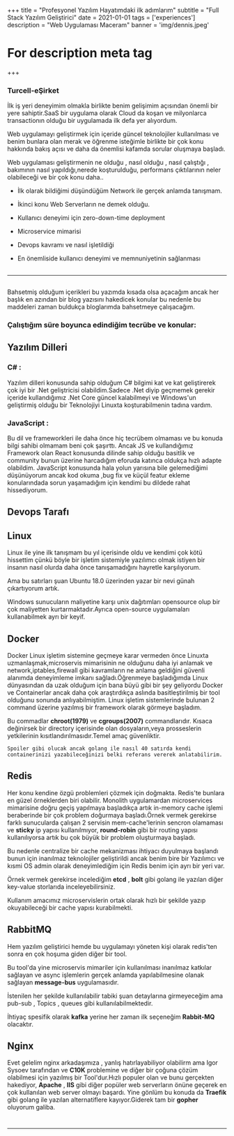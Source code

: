 +++
title = "Profesyonel Yazılım Hayatımdaki ilk adımlarım"
subtitle = "Full Stack Yazılım Geliştirici"
date = 2021-01-01
tags = ['experiences']
description = "Web Uygulaması Maceram"
banner = 'img/dennis.jpeg'


# For description meta tag

+++

### Turcell-eŞirket

İlk iş yeri deneyimim olmakla birlikte benim gelişimim açısından önemli bir yere sahiptir.SaaS bir uygulama olarak Cloud da koşan ve milyonlarca transactionın olduğu bir uygulamada ilk defa yer alıyordum.

Web uygulamayı geliştirmek için içeride güncel teknolojiler kullanılması ve benim bunlara olan merak ve öğrenme isteğimle birlikte bir çok konu hakkında bakış açısı ve daha da önemlisi kafamda sorular oluşmaya başladı.

Web uygulaması geliştirmenin ne olduğu , nasıl olduğu , nasıl çalıştığı , bakımının nasıl yapıldığı,nerede koşturulduğu, performans çıktılarının neler olabileceği ve bir çok konu daha..

- İlk olarak bildiğimi düşündüğüm Network ile gerçek anlamda tanışmam.

- İkinci konu Web Serverların ne demek olduğu.

- Kullanıcı deneyimi için zero-down-time deployment

- Microservice mimarisi

- Devops kavramı ve nasıl işletildiği

- En önemliside kullanıcı deneyimi ve memnuniyetinin sağlanması

##

---

##

Bahsetmiş olduğum içerikleri bu yazımda kısada olsa açacağım ancak her başlık en azından bir blog yazısını hakedicek konular bu nedenle bu maddeleri zaman buldukça bloglarımda bahsetmeye çalışacağım.

### Çalıştığım süre boyunca edindiğim tecrübe ve konular:

###

## Yazılım Dilleri

### C# :

Yazılım dilleri konusunda sahip olduğum C# bilgimi kat ve kat geliştirerek çok iyi bir .Net geliştricisi olabildim.Sadece .Net diyip geçmemek gerekir içeride kullandığımız .Net Core güncel kalabilmeyi ve Windows'un geliştirmiş olduğu bir Teknolojiyi Linuxta koşturabilmenin tadına vardım.

### JavaScript :

Bu dil ve frameworkleri ile daha önce hiç tecrübem olmaması ve bu konuda bilgi sahibi olmamam beni çok şaşırttı. Ancak JS ve kullandığımız Framework olan React konusunda dilinde sahip olduğu basitlik ve community bunun üzerine harcadığım eforuda katınca oldukça hızlı adapte olabildim. JavaScript konusunda hala yolun yarısına bile gelemediğimi düşünüyorum ancak kod okuma ,bug fix ve küçül featur ekleme konularındada sorun yaşamadığım için kendimi bu dildede rahat hissediyorum.

## Devops Tarafı

## Linux

Linux ile yine ilk tanışmam bu yıl içerisinde oldu ve kendimi çok kötü hissettim çünkü böyle bir işletim sistemiyle yazılımcı olmak istiyen bir insanın nasıl olurda daha önce tanışamadığını hayretle karşılıyorum.

Ama bu satırları şuan Ubuntu 18.0 üzerinden yazar bir nevi günah çıkartıyorum artık.

Windows sunucuların maliyetine karşı unix dağıtımları opensource olup bir çok maliyetten kurtarmaktadır.Ayrıca open-source uygulamaları kullanabilmek ayrı bir keyif.

## Docker

Docker Linux işletim sistemine geçmeye karar vermeden önce Linuxta uzmanlaşmak,microservis mimarisinin ne olduğunu daha iyi anlamak ve network,iptables,firewall gibi kavramların ne anlama geldiğini güvenli alanımda deneyimleme imkanı sağladı.Öğrenmeye başladığımda Linux dünyasından da uzak olduğum için bana büyü gibi bir şey geliyordu Docker ve Containerlar ancak daha çok araştırdıkça aslında basitleştirilmiş bir tool olduğunu sonunda anlıyabilmiştim. Linux işletim sistemlerinde bulunan 2 command üzerine yazılmış bir framework olarak görmeye başladım.

Bu commadlar **chroot(1979)** ve **cgroups(2007)** commandlarıdır.
Kısaca değinirsek bir directory içerisinde olan dosyaların,veya prosseslerin yetkilerinin kısıtlandırılmasıdır.Temel amaç güvenliktir.

`Spoiler gibi olucak ancak golang ile nasıl 40 satırda kendi containerinizi yazabileceğinizi belki referans vererek anlatabilirim.`

## Redis

Her konu kendine özgü problemleri çözmek için doğmakta. Redis'te bunlara en güzel örneklerden biri olabilir. Monolith uygulamardan microservices mimarisine doğru geçiş yapılmaya başladıkça artık in-memory cache işlemi beraberinde bir çok problem doğurmaya başladı.Örnek vermek gerekirse
farklı sunucularda çalışan 2 servisin mem-cache'lerinin sencron olamaması ve **sticky** ip yapısı kullanılmıyor, **round-robin** gibi bir routing yapısı kullanılıyorsa artık bu çok büyük bir problem oluşturmaya
başladı.

Bu nedenle centralize bir cache mekanizması ihtiyacı duyulmaya başlandı bunun için inanılmaz teknolojiler geliştirildi ancak benim bire bir Yazılımcı ve kısmi OS admin olarak deneyimlediğim için Redis benim için ayrı bir yeri var.

Örnek vermek gerekirse incelediğim **etcd** , **bolt** gibi golang ile yazılan diğer key-value storlarıda inceleyebilirsiniz.

Kullanım amacımız microservislerin ortak olarak hızlı bir şekilde yazıp okuyabileceği bir cache yapısı kurabilmekti.

## RabbitMQ

Hem yazılım geliştirici hemde bu uygulamayı yöneten kişi olarak redis'ten sonra en çok hoşuma giden diğer bir tool.

Bu tool'da yine microservis mimariler için kullanılması inanılmaz katkılar sağlayan ve async işlemlerin gerçek anlamda yapılabilmesine olanak sağlayan **message-bus** uygulamasıdır.

İstenilen her şekilde kullanılabilir tabiki şuan detaylarına girmeyeceğim ama pub-sub , Topics , queues gibi kullanılabilmektedir.

İhtiyaç spesifik olarak **kafka** yerine her zaman ilk seçeneğim **Rabbit-MQ** olacaktır.

## Nginx

Evet gelelim nginx arkadaşımıza , yanlış hatırlayabiliyor olabilirm ama Igor Sysoev tarafından ve **C10K** problemine ve diğer bir çoğuna çözüm olabilmesi için yazılmış bir Tool'dur.Hızlı populer olan ve bunu gerçekten hakediyor, **Apache** , **IIS** gibi diğer popüler web serverların önüne geçerek en çok kullanılan web server olmayı başardı. Yine gönlüm bu konuda da **Traefik** gibi golang ile yazılan alternatiflere kayıyor.Giderek tam bir **gopher** oluyorum galiba.

#

---

#
